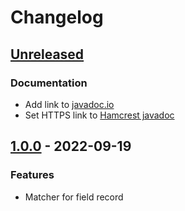 # Changelog

## [Unreleased]

### Documentation

- Add link to [javadoc.io](https://javadoc.io/)
- Set HTTPS link to [Hamcrest javadoc](https://hamcrest.org/JavaHamcrest/javadoc/2.2/)

## [1.0.0] - 2022-09-19

### Features

- Matcher for field record

[Unreleased]: https://github.com/clean-code-rocks/hamcrest-java-record/compare/v1.0.0...main
[1.0.0]: https://github.com/clean-code-rocks/hamcrest-java-record/releases/tag/v1.0.0
